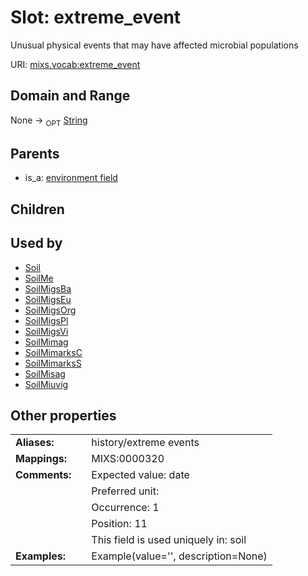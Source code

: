 
# Slot: extreme_event


Unusual physical events that may have affected microbial populations

URI: [mixs.vocab:extreme_event](https://w3id.org/mixs/vocab/extreme_event)


## Domain and Range

None ->  <sub>OPT</sub> [String](types/String.md)

## Parents

 *  is_a: [environment field](environment_field.md)

## Children


## Used by

 * [Soil](Soil.md)
 * [SoilMe](SoilMe.md)
 * [SoilMigsBa](SoilMigsBa.md)
 * [SoilMigsEu](SoilMigsEu.md)
 * [SoilMigsOrg](SoilMigsOrg.md)
 * [SoilMigsPl](SoilMigsPl.md)
 * [SoilMigsVi](SoilMigsVi.md)
 * [SoilMimag](SoilMimag.md)
 * [SoilMimarksC](SoilMimarksC.md)
 * [SoilMimarksS](SoilMimarksS.md)
 * [SoilMisag](SoilMisag.md)
 * [SoilMiuvig](SoilMiuvig.md)

## Other properties

|  |  |  |
| --- | --- | --- |
| **Aliases:** | | history/extreme events |
| **Mappings:** | | MIXS:0000320 |
| **Comments:** | | Expected value: date |
|  | | Preferred unit:  |
|  | | Occurrence: 1 |
|  | | Position: 11 |
|  | | This field is used uniquely in: soil |
| **Examples:** | | Example(value='', description=None) |

